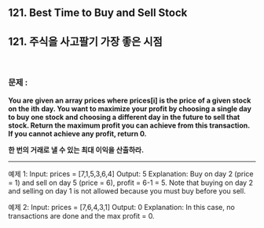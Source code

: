 ## 121. Best Time to Buy and Sell Stock
## 121. 주식을 사고팔기 가장 좋은 시점

<br>

### 문제 : 

**You are given an array prices where prices[i] is the price of a given stock on the ith day. You want to maximize your profit by choosing a single day to buy one stock and choosing a different day in the future to sell that stock. Return the maximum profit you can achieve from this transaction. If you cannot achieve any profit, return 0.**

**한 번의 거래로 낼 수 있는 최대 이익을 산출하라.**

--------------------------------------

예제 1:
Input: prices = [7,1,5,3,6,4]
Output: 5
Explanation: Buy on day 2 (price = 1) and sell on day 5 (price = 6), profit = 6-1 = 5.
Note that buying on day 2 and selling on day 1 is not allowed because you must buy before you sell.

예제 2:
Input: prices = [7,6,4,3,1]
Output: 0
Explanation: In this case, no transactions are done and the max profit = 0.